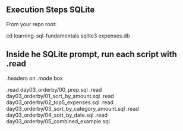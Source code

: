 ## Execution Steps SQLite
From your repo root:

cd learning-sql-fundamentals
sqlite3 expenses.db

## Inside he SQLite prompt, run each script with .read
.headers on
.mode box

.read day03_orderby/00_prep.sql
.read day03_orderby/01_sort_by_amount.sql
.read day03_orderby/02_top5_expenses.sql
.read day03_orderby/03_sort_by_category_amount.sql
.read day03_orderby/04_sort_by_date.sql
.read day03_orderby/05_combined_example.sql
